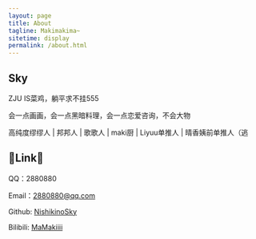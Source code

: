 ```yaml
---
layout: page
title: About
tagline: Makimakima~
sitetime: display
permalink: /about.html
---
```


## Sky

ZJU IS菜鸡，躺平求不挂555

会一点画画，会一点黑暗料理，会一点恋爱咨询，不会大物

高纯度缪缪人 | 邦邦人 | 歌歌人 | maki厨 | Liyuu单推人 | 晴香姨前单推人（逃


## 🤺Link🤺

QQ：2880880

Email：2880880@qq.com

Github: [NishikinoSky](https://github.com/NishikinoSky)

Bilibili: [MaMakiiii](https://space.bilibili.com/2156739)
